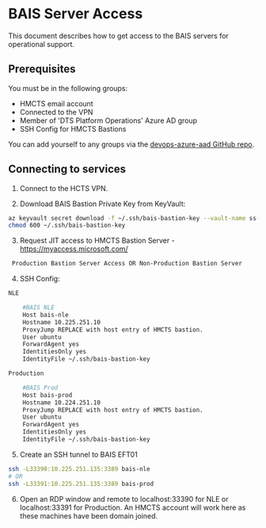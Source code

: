 # BAIS Server Access

This document describes how to get access to the BAIS servers for operational support.

## Prerequisites

You must be in the following groups:

* HMCTS email account
* Connected to the VPN
* Member of 'DTS Platform Operations' Azure AD group
* SSH Config for HMCTS Bastions

You can add yourself to any groups via the [devops-azure-aad GitHub repo](https://github.com/hmcts/devops-azure-ad/blob/master/users/prod_users.yml).

## Connecting to services

1. Connect to the HCTS VPN.

2. Download BAIS Bastion Private Key from KeyVault:

```bash
az keyvault secret download -f ~/.ssh/bais-bastion-key --vault-name ss-vault-prod --name bau-bais-prod-ssh-private-key 
chmod 600 ~/.ssh/bais-bastion-key
```

3. Request JIT access to HMCTS Bastion Server - https://myaccess.microsoft.com/
```bash
 Production Bastion Server Access OR Non-Production Bastion Server
```

4. SSH Config:
```bash
NLE

    #BAIS NLE
    Host bais-nle
    Hostname 10.225.251.10
    ProxyJump REPLACE with host entry of HMCTS bastion.
    User ubuntu
    ForwardAgent yes
    IdentitiesOnly yes
    IdentityFile ~/.ssh/bais-bastion-key
```
```bash
Production

    #BAIS Prod
    Host bais-prod
    Hostname 10.224.251.10
    ProxyJump REPLACE with host entry of HMCTS bastion.
    User ubuntu
    ForwardAgent yes
    IdentitiesOnly yes
    IdentityFile ~/.ssh/bais-bastion-key
```

5. Create an SSH tunnel to BAIS EFT01
```bash
ssh -L33390:10.225.251.135:3389 bais-nle
# OR 
ssh -L33391:10.225.251.135:3389 bais-prod
```

6. Open an RDP window and remote to localhost:33390 for NLE or localhost:33391 for Production. An HMCTS account will work here as these machines have been domain joined.
